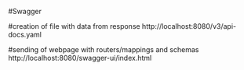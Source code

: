 #Swagger

#creation of file with data from response
http://localhost:8080/v3/api-docs.yaml

#sending of webpage with routers/mappings and schemas
http://localhost:8080/swagger-ui/index.html  
